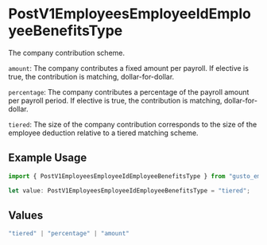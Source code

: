 # PostV1EmployeesEmployeeIdEmployeeBenefitsType

The company contribution scheme.

`amount`: The company contributes a fixed amount per payroll. If elective is true, the contribution is matching, dollar-for-dollar.

`percentage`: The company contributes a percentage of the payroll amount per payroll period. If elective is true, the contribution is matching, dollar-for-dollar.

`tiered`: The size of the company contribution corresponds to the size of the employee deduction relative to a tiered matching scheme.

## Example Usage

```typescript
import { PostV1EmployeesEmployeeIdEmployeeBenefitsType } from "gusto_embedded/models/operations";

let value: PostV1EmployeesEmployeeIdEmployeeBenefitsType = "tiered";
```

## Values

```typescript
"tiered" | "percentage" | "amount"
```